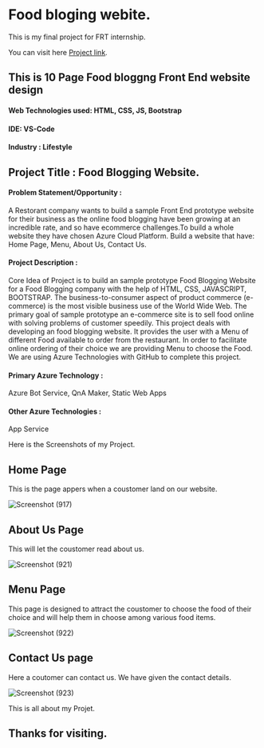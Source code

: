 
# Food bloging webite.

 This is my final project for FRT internship.
 
 
 You can visit here [Project link](https://akrgit.github.io/frt2/).




## This is 10 Page Food bloggng  Front End website design

#### Web Technologies used: HTML, CSS, JS, Bootstrap

#### IDE: VS-Code


#### Industry : Lifestyle

##  Project Title : Food Blogging Website.

#### Problem Statement/Opportunity :
A Restorant company wants to build a sample Front End prototype website for their business as the online food blogging have been growing at an incredible rate,
and so have ecommerce challenges.To build a whole website they have chosen Azure Cloud Platform. Build a website that have: Home Page, Menu, About Us, Contact Us.


#### Project Description :
Core Idea of Project is to build an sample prototype Food Blogging Website for a Food Blogging company with the help of HTML, CSS, JAVASCRIPT, BOOTSTRAP. 
The business-to-consumer aspect of product commerce (e-commerce) is the most visible business use of the World Wide Web. 
The primary goal of sample prototype an e-commerce site is to sell food online with solving problems of customer speedily.
This project deals with developing an food blogging website. It provides the user with a Menu of different Food available to order from the restaurant.
In order to facilitate online ordering of their choice we are providing Menu to choose the Food. We are using Azure Technologies with GitHub to complete this project.

#### Primary Azure Technology :
Azure Bot Service, QnA Maker, Static Web Apps

#### Other Azure Technologies :
App Service

Here is the Screenshots of my Project.
## Home Page
This is the page appers when a coustomer land on our website.

![Screenshot (917)](https://user-images.githubusercontent.com/91938145/209769346-f80ef9f7-2aa7-4d29-8eef-e88676995c11.png)

## About Us Page
This will let the coustomer read about us.

![Screenshot (921)](https://user-images.githubusercontent.com/91938145/209769343-5b788086-4571-4ed0-8aef-6a2d66edeb66.png)

##  Menu Page
This page is designed to attract the coustomer to choose the food of their choice and will help them in choose among various food items.

![Screenshot (922)](https://user-images.githubusercontent.com/91938145/209769340-cffe435b-23ec-4e62-8b2d-8416795c0884.png)

## Contact Us page
Here a coutomer can contact us. We have given the contact details.

![Screenshot (923)](https://user-images.githubusercontent.com/91938145/209769335-b522547e-8299-4fb9-b3f8-983356e05161.png)

This is all about my Projet.

## Thanks for visiting.
